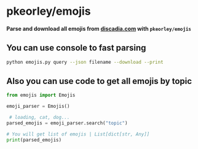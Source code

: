 # pkeorley/emojis
#### Parse and download all emojis from [discadia.com](https://discadia.com) with `pkeorley/emojis`
## You can use console to fast parsing
```bash
python emojis.py query --json filename --download --print
```
## Also you can use code to get all emojis by topic
```python
from emojis import Emojis

emoji_parser = Emojis()

 # loading, cat, dog...
parsed_emojis = emoji_parser.search("topic")

# You will get list of emojis | List[dict[str, Any]]
print(parsed_emojis)
```